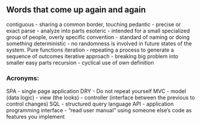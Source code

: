 ## Words that come up again and again

contiguous - sharing a common border, touching
pedantic - precise or exact
parse - analyze into parts
esoteric - intended for a small specialized group of people, overly specific
convention - standard of naming or doing something
deterministic - no randomness is involved in future states of the system. Pure functions
iteration - repeating a process to generate a sequence of outcomes
iterative approach - breaking big problem into smaller easy parts
recursion - cyclical use of own definition

### Acronyms:

SPA - single page application
DRY - Do not repeat yourself
MVC - model (data logic) - view (the looks) - controller (interface between the previous to control changes)
SQL - structured query language
API - application programming interface - “read user manual” using someone else’s code as features you implement
